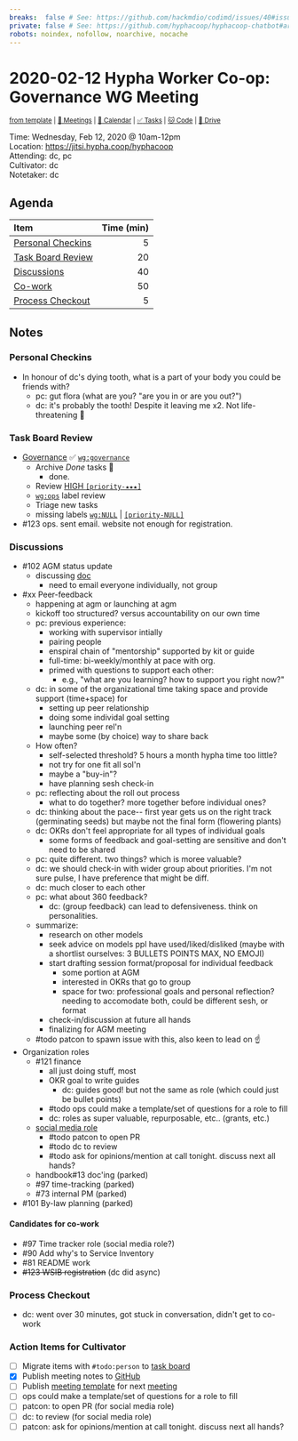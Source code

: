 ```yaml
---
breaks:  false # See: https://github.com/hackmdio/codimd/issues/40#issuecomment-172927690
private: false # See: https://github.com/hyphacoop/hyphacoop-chatbot#archive
robots: noindex, nofollow, noarchive, nocache
---
```

# 2020-02-12 Hypha Worker Co-op: Governance WG Meeting

<sup>[from template][template] | [:notebook: Meetings][meetings] | [:date: Calendar][calendar] | [:white_check_mark: Tasks][tasks] | [:cat: Code][gh] | [:open_file_folder: Drive][gdrive]</sup>

Time: Wednesday, Feb 12, 2020 @ 10am-12pm  
Location: https://jitsi.hypha.coop/hyphacoop  
Attending:  dc, pc  
Cultivator: dc  
Notetaker: dc  

## Agenda

| Item                                        | Time (min) |
|:--------------------------------------------|-----------:|
| [Personal Checkins](#Personal-Checkins)     |          5 |
| [Task Board Review](#Task-Board-Review)     |         20 |
| [Discussions](#Discussions)                 |         40 |
| [Co-work](#Co-work        )                 |         50 |
| [Process Checkout](#Process-Checkout)       |          5 |

## Notes

### Personal Checkins

- In honour of dc's dying tooth, what is a part of your body you could be friends with?
    - pc: gut flora (what are you? "are you in or are you out?")
    - dc: it's probably the tooth! Despite it leaving me x2. Not life-threatening :grimacing: 

### Task Board Review

- [Governance][gov-wg] :white_check_mark: [`wg:governance`][l-gov]
    - Archive _Done_ tasks :tada:
        - done.
    - Review [HIGH `[priority-★★★]`][l-pri-hi]
    - [`wg:ops`][l-ops] label review
    - Triage new tasks
    - missing labels [`wg:NULL`][l-none] | [`[priority-NULL]`][l-pri-none]
- #123 ops. sent email. website not enough for registration.

### Discussions

- #102 AGM status update
    - discussing [doc](https://docs.google.com/document/d/1fBm-OB_haaGEIEDGvekMA9wivjJNiA1MCP1Qf-i6QbA/edit)
        - need to email everyone individually, not group
- #xx Peer-feedback
    - happening at agm or launching at agm
    - kickoff too structured? versus accountability on our own time
    - pc: previous experience:
        - working with supervisor intially
        - pairing people
        - enspiral chain of "mentorship" supported by kit or guide
        - full-time: bi-weekly/monthly at pace with org. 
        - primed with questions to support each other:
            - e.g., "what are you learning? how to support you right now?"
    - dc: in some of the organizational time taking space and provide support (time+space) for 
        - setting up peer relationship
        - doing some individal goal setting
        - launching peer rel'n
        - maybe some (by choice) way to share back
    - How often?
        - self-selected threshold? 5 hours a month hypha time too little?
        - not try for one fit all sol'n
        - maybe a "buy-in"?
        - have planning sesh check-in
    - pc: reflecting about the roll out process
        - what to do together? more together before individual ones?
    - dc: thinking about the pace-- first year gets us on the right track (germinating seeds) but maybe not the final form (flowering plants)
    - dc: OKRs don't feel appropriate for all types of individual goals
        - some forms of feedback and goal-setting are sensitive and don't need to be shared
    - pc: quite different. two things? which is moree valuable? 
    - dc: we should check-in with wider group about priorities. I'm not sure pulse, I have preference that might be diff.
    - dc: much closer to each other
    - pc: what about 360 feedback?
        - dc: (group feedback) can lead to defensiveness. think on personalities.
    - summarize:
        - research on other models
        - seek advice on models ppl have used/liked/disliked (maybe with a shortlist ourselves: 3 BULLETS POINTS MAX, NO EMOJI)
        - start drafting session format/proposal for individual feedback
            - some portion at AGM
            - interested in OKRs that go to group
            - space for two: professional goals and personal reflection? needing to accomodate both, could be different sesh, or format
        - check-in/discussion at future all hands
        - finalizing for AGM meeting
    - #todo patcon to spawn issue with this, also keen to lead on :point_up: 
- Organization roles
    - #121 finance
        - all just doing stuff, most
        - OKR goal to write guides
            - dc: guides good! but not the same as role (which could just be bullet points)
        - #todo ops could make a template/set of questions for a role to fill
        - dc: roles as super valuable, repurposable, etc.. (grants, etc.)
    - [social media role](https://docs.google.com/document/d/1AGaBjS1aIDM0wYRzr3Wi1D8T0s4IZtUp671wS2nAqZM/edit)
        - #todo patcon to open PR
        - #todo dc to review
        - #todo ask for opinions/mention at call tonight. discuss next all hands?
    - handbook#13 doc'ing (parked)
    - #97 time-tracking (parked)
    - #73 internal PM (parked)
- #101 By-law planning (parked)

#### Candidates for co-work

- #97 Time tracker role (social media role?)
- #90 Add why's to Service Inventory 
- #81 README work
- ~~#123 WSIB registration~~ (dc did async)

### Process Checkout

- dc: went over 30 minutes, got stuck in conversation, didn't get to co-work

### Action Items for Cultivator

- [ ] Migrate items with `#todo:person` to [task board][tasks]
- [x] Publish meeting notes to [GitHub][gh]
- [ ] Publish [meeting template][template] for next [meeting][meetings]
- [ ] ops could make a template/set of questions for a role to fill
- [ ] patcon: to open PR (for social media role)
- [ ] dc: to review (for social media role)
- [ ] patcon: ask for opinions/mention at call tonight. discuss next all hands?

<!-- Links: Important -->
[template]: https://link.hypha.coop/template
[meetings]: https://link.hypha.coop/meetings
[calendar]: https://link.hypha.coop/calendar
[tasks]:    https://link.hypha.coop/tasks
[gh]:       https://link.hypha.coop/gh
[gdrive]:   https://link.hypha.coop/gdrive

<!-- Links: Labels -->
[l-pri-hi]: https://github.com/orgs/hyphacoop/projects/2?card_filter_query=label:[priority-★★★]
[l-pri-md]: https://github.com/orgs/hyphacoop/projects/2?card_filter_query=label:[priority-★★☆]
[l-pri-lo]: https://github.com/orgs/hyphacoop/projects/2?card_filter_query=label:[priority-★☆☆]
[l-pri-none]: https://github.com/orgs/hyphacoop/projects/2?card_filter_query=-label:[priority-★☆☆]+-label:[priority-★★☆]+-label:[priority-★★★]
[l-biz]: https://github.com/orgs/hyphacoop/projects/2?card_filter_query=label:"wg:business-planning"
[l-fin]: https://github.com/orgs/hyphacoop/projects/2?card_filter_query=label:"wg:finance"
[l-gov]: https://github.com/orgs/hyphacoop/projects/2?card_filter_query=label:"wg:governance
[l-ops-ops]: https://github.com/orgs/hyphacoop/projects/2?card_filter_query=label:"wg:ops"
[l-ops]: https://github.com/orgs/hyphacoop/projects/2?card_filter_query=label:"wg:infra-ops"
[l-none]: https://github.com/orgs/hyphacoop/projects/2?card_filter_query=-label:wg:infra-ops+-label:wg:finance+-label:wg:governance+-label:wg:business-planning

<!-- Links: Working Groups -->
[biz-wg]: https://link.hypha.coop/biz-wg
[fin-wg]: https://link.hypha.coop/fin-wg
[gov-wg]: https://link.hypha.coop/gov-wg
[ops-wg]: https://link.hypha.coop/ops-wg
